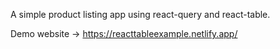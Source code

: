 A simple product listing app using react-query and react-table.

Demo website -> https://reacttableexample.netlify.app/
